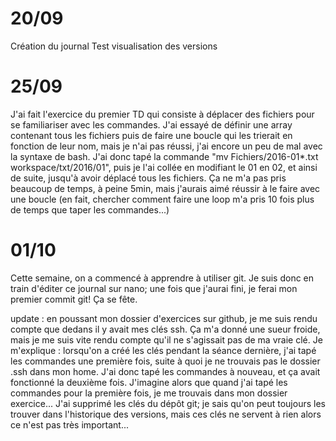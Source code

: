 # 20/09
Création du journal 
Test visualisation des versions

# 25/09
J'ai fait l'exercice du premier TD qui consiste à déplacer des fichiers pour se familiariser avec les commandes. J'ai essayé de
définir une array contenant tous les fichiers puis de faire une boucle qui les trierait en fonction de leur nom, mais je n'ai pas 
réussi, j'ai encore un peu de mal avec la syntaxe de bash. J'ai donc tapé la commande
"mv Fichiers/2016-01*.txt workspace/txt/2016/01", puis je l'ai collée en modifiant le 01 en 02, et ainsi de suite, jusqu'à 
avoir déplacé tous les fichiers. Ça ne m'a pas pris beaucoup de temps, à peine 5min, mais j'aurais aimé réussir à le faire avec
une boucle (en fait, chercher comment faire une loop m'a pris 10 fois plus de temps que taper les commandes...)

# 01/10
Cette semaine, on a commencé à apprendre à utiliser git. Je suis donc en train d'éditer ce journal sur nano; une fois que 
j'aurai fini, je ferai mon premier commit git! Ça se fête.

update : en poussant mon dossier d'exercices sur github, je me suis rendu compte que dedans il y avait mes clés ssh.
Ça m'a donné une sueur froide, mais je me suis vite rendu compte qu'il ne s'agissait pas de ma vraie clé. Je m'explique : 
lorsqu'on a créé les clés pendant la séance dernière, j'ai tapé les commandes une première fois, suite à quoi je ne 
trouvais pas le dossier .ssh dans mon home. J'ai donc tapé les commandes à nouveau, et ça avait fonctionné la deuxième fois. 
J'imagine alors que quand j'ai tapé les commandes pour la première fois, je me trouvais dans mon dossier exercice... J'ai 
supprimé les clés du dépôt git; je sais qu'on peut toujours les trouver dans l'historique des versions, mais ces clés ne 
servent à rien alors ce n'est pas très important... 
